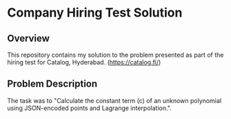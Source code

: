 # Company Hiring Test Solution

## Overview
This repository contains my solution to the problem presented as part of the hiring test for Catalog, Hyderabad. (https://catalog.fi/)

## Problem Description
The task was to "Calculate the constant term (c) of an unknown polynomial using JSON-encoded points and Lagrange interpolation.".
